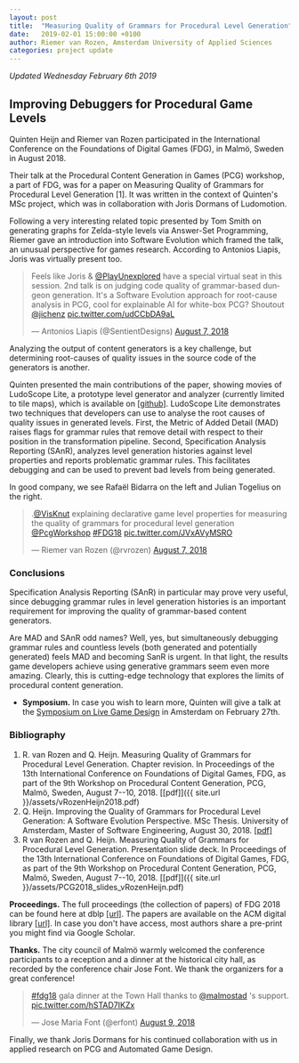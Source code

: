 ```yaml
---
layout: post
title:  "Measuring Quality of Grammars for Procedural Level Generation"
date:   2019-02-01 15:00:00 +0100
author: Riemer van Rozen, Amsterdam University of Applied Sciences
categories: project update
---
```

*Updated Wednesday February 6th 2019*

## Improving Debuggers for Procedural Game Levels
Quinten Heijn and Riemer van Rozen participated in the International Conference on the Foundations of Digital Games (FDG), in Malmö, Sweden in August 2018.

Their talk at the Procedural Content Generation in Games (PCG) workshop, a part of FDG, was for a paper on Measuring Quality of Grammars for Procedural Level Generation [1].
It was written in the context of Quinten's MSc project, which was in collaboration with Joris Dormans of Ludomotion.

Following a very interesting related topic presented by Tom Smith on generating graphs for Zelda-style levels via Answer-Set Programming,
Riemer gave an introduction into Software Evolution which framed the talk, an unusual perspective for games research.
According to Antonios Liapis, Joris was virtually present too.

<blockquote class="twitter-tweet" data-conversation="none" data-lang="en"><p lang="en" dir="ltr">Feels like Joris &amp; <a href="https://twitter.com/PlayUnexplored?ref_src=twsrc%5Etfw">@PlayUnexplored</a> have a special virtual seat in this session. 2nd talk is on judging code quality of grammar-based dungeon generation. It&#39;s a Software Evolution approach for root-cause analysis in PCG, cool for explainable AI for white-box PCG? Shoutout <a href="https://twitter.com/jichenz?ref_src=twsrc%5Etfw">@jichenz</a> <a href="https://t.co/udCCbDA9aL">pic.twitter.com/udCCbDA9aL</a></p>&mdash; Antonios Liapis (@SentientDesigns) <a href="https://twitter.com/SentientDesigns/status/1026763935079251970?ref_src=twsrc%5Etfw">August 7, 2018</a></blockquote> <script async src="https://platform.twitter.com/widgets.js" charset="utf-8"></script> 

Analyzing the output of content generators is a key challenge, but determining root-causes of quality issues in the source code of the generators is another.

Quinten presented the main contributions of the paper, showing movies of LudoScope Lite, a prototype level generator and analyzer (currently limited to tile maps), which is available on [[github]](https://github.com/visknut/LudoscopeLite).
LudoScope Lite demonstrates two techniques that developers can use to analyse the root causes of quality issues in generated levels.
First, the Metric of Added Detail (MAD) raises flags for grammar rules that remove detail with respect to their position in the transformation pipeline.
Second, Specification Analysis Reporting (SAnR), analyzes level generation histories against level properties and reports problematic grammar rules.
This facilitates debugging and can be used to prevent bad levels from being generated.

In good company, we see Rafaël Bidarra on the left and Julian Togelius on the right.
<blockquote class="twitter-tweet" data-lang="en"><p lang="en" dir="ltr">.<a href="https://twitter.com/VisKnut?ref_src=twsrc%5Etfw">@VisKnut</a> explaining declarative game level properties for measuring the quality of grammars for procedural level generation <a href="https://twitter.com/PcgWorkshop?ref_src=twsrc%5Etfw">@PcgWorkshop</a> <a href="https://twitter.com/hashtag/FDG18?src=hash&amp;ref_src=twsrc%5Etfw">#FDG18</a> <a href="https://t.co/JVxAVyMSRO">pic.twitter.com/JVxAVyMSRO</a></p>&mdash; Riemer van Rozen (@rvrozen) <a href="https://twitter.com/rvrozen/status/1026770246655504384?ref_src=twsrc%5Etfw">August 7, 2018</a></blockquote> <script async src="https://platform.twitter.com/widgets.js" charset="utf-8"></script> 

### Conclusions
Specification Analysis Reporting (SAnR) in particular may prove very useful, since debugging grammar rules in level generation histories is an important requirement for improving the quality of grammar-based content generators.

Are MAD and SAnR odd names? Well, yes, but simultaneously debugging grammar rules and countless levels (both generated and potentially generated) feels MAD and becoming SanR is urgent.
In that light, the results game developers achieve using generative grammars seem even more amazing.
Clearly, this is cutting-edge technology that explores the limits of procedural content generation.

* **Symposium.** In case you wish to learn more, Quinten will give a talk at the [Symposium on Live Game Design](/project/update/2019/02/01/Live-Game-Design-Symposium.html) in Amsterdam on February 27th.

### Bibliography
1. R. van Rozen and Q. Heijn. Measuring Quality of Grammars for Procedural Level Generation. Chapter revision. In Proceedings of the 13th International Conference on Foundations of Digital Games, FDG, as part of the 9th Workshop on Procedural Content Generation, PCG, Malmö, Sweden, August 7--10, 2018. [[pdf]]({{ site.url }}/assets/vRozenHeijn2018.pdf)
2. Q. Heijn. Improving the Quality of Grammars for Procedural Level
Generation: A Software Evolution Perspective. MSc Thesis. University of Amsterdam, Master of Software Engineering, August 30, 2018. [[pdf]](http://www.scriptiesonline.uba.uva.nl/document/661986)
3. R van Rozen and Q. Heijn. Measuring Quality of Grammars for Procedural Level Generation. Presentation slide deck. In Proceedings of the 13th International Conference on Foundations of Digital Games, FDG, as part of the 9th Workshop on Procedural Content Generation, PCG, Malmö, Sweden, August 7--10, 2018. [[pdf]]({{ site.url }}/assets/PCG2018_slides_vRozenHeijn.pdf)

**Proceedings.**
The full proceedings (the collection of papers) of FDG 2018 can be found here at dblp [[url]](https://dblp.uni-trier.de/db/conf/fdg/fdg2018.html).
The papers are available on the ACM digital library [[url]](https://dl.acm.org/citation.cfm?id=3235765).
In case you don't have access, most authors share a pre-print you might find via Google Scholar.

**Thanks.**
The city council of Malmö warmly welcomed the  conference participants to a reception and a dinner at the historical city hall, as recorded by the conference chair Jose Font.
We thank the organizers for a great conference!

<blockquote class="twitter-tweet" data-lang="en"><p lang="en" dir="ltr"><a href="https://twitter.com/hashtag/fdg18?src=hash&amp;ref_src=twsrc%5Etfw">#fdg18</a> gala dinner at the Town Hall thanks to <a href="https://twitter.com/malmostad?ref_src=twsrc%5Etfw">@malmostad</a> &#39;s support. <a href="https://t.co/hSTAD7IKZx">pic.twitter.com/hSTAD7IKZx</a></p>&mdash; Jose Maria Font (@erfont) <a href="https://twitter.com/erfont/status/1027642451329200129?ref_src=twsrc%5Etfw">August 9, 2018</a></blockquote> <script async src="https://platform.twitter.com/widgets.js" charset="utf-8"></script> 

Finally, we thank Joris Dormans for his continued collaboration with us in applied research on PCG and Automated Game Design.
